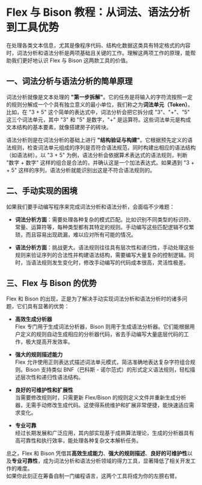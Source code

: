 # Flex 与 Bison 教程：从词法、语法分析到工具优势

在处理各类文本信息，尤其是像程序代码、结构化数据这类具有特定格式的内容时，词法分析和语法分析是两项基础且关键的工作。理解这两项工作的原理，能帮助我们更好地认识 Flex 与 Bison 这两款工具的价值。

## 一、词法分析与语法分析的简单原理

词法分析就像是文本处理的 **"第一步拆解"**。它的任务是将输入的字符流按照一定的规则分解成一个个具有独立意义的最小单位，我们称之为**词法单元（Token）**。比如，在 "3 + 5" 这个简单的表达式中，词法分析会把它拆分成 "3"、"+"、"5" 这三个词法单元，其中 "3" 和 "5" 是数字，"+" 是运算符。这些词法单元是构成文本结构的基本要素，就像搭建房子的砖块。

语法分析则是在词法分析的基础上进行 **"结构验证与构建"**。它根据预先定义的语法规则，检查词法单元组成的序列是否符合语法规范，同时构建出相应的语法结构（如语法树）。以 "3 + 5" 为例，语法分析会依据算术表达式的语法规则，判断 "数字 + 数字" 这样的组合是合法的，并确认这是一个加法表达式。如果遇到 "3 + + 5" 这样的序列，语法分析就能识别出这是不符合语法规则的。

## 二、手动实现的困境

如果我们要手动编写程序来完成词法分析和语法分析，会面临不少难题：

- **词法分析方面**：需要处理各种复杂的模式匹配。比如识别不同类型的标识符、常量、运算符等，每种类型都有其特定的规则。手动编写这些匹配逻辑不仅繁琐，而且容易出现疏漏，难以应对所有可能的情况。

- **语法分析方面**：挑战更大。语法规则往往具有层次性和递归性，手动处理这些规则来验证序列的合法性并构建语法结构，需要编写大量复杂的控制逻辑。同时，当语法规则发生变化时，修改手动编写的代码成本很高，灵活性极差。

## 三、Flex 与 Bison 的优势

Flex 和 Bison 的出现，正是为了解决手动实现词法分析和语法分析时的诸多问题，它们具有显著的优势：

- **高效生成分析器**  
  Flex 专门用于生成词法分析器，Bison 则用于生成语法分析器。它们能根据用户定义的规则自动生成相应的分析器代码，省去手动编写大量底层代码的工作，极大提高开发效率。

- **强大的规则描述能力**  
  Flex 允许使用正则表达式描述词法单元模式，简洁准确地表达复杂字符组合规则。Bison 支持类似 BNF（巴科斯 - 诺尔范式）的形式定义语法规则，轻松描述层次性和递归性语法结构。

- **良好的可维护性和扩展性**  
  当需要修改规则时，只需更新 Flex/Bison 的规则定义文件并重新生成分析器，无需手动修改生成代码。这使得系统维护和扩展非常便捷，能快速适应需求变化。

- **专业可靠**  
  经过长期发展和广泛应用，其内部实现基于成熟算法理论，生成的分析器具有高可靠性和执行效率，能处理各种复杂文本解析任务。

总之，Flex 和 Bison 凭借其**高效生成能力**、**强大的规则描述**、**良好的可维护性**以及**专业可靠性**，成为词法分析和语法分析领域的得力工具，显著降低了相关开发工作的难度。  
如果你此刻正在筹备自制一门编程语言，这两个工具将成为你的左膀右臂。